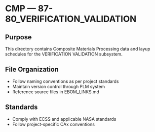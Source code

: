 # CMP — 87-80_VERIFICATION_VALIDATION

## Purpose

This directory contains Composite Materials Processing data and layup schedules for the VERIFICATION VALIDATION subsystem.

## File Organization

- Follow naming conventions as per project standards
- Maintain version control through PLM system
- Reference source files in EBOM_LINKS.md

## Standards

- Comply with ECSS and applicable NASA standards
- Follow project-specific CAx conventions
